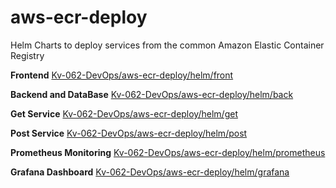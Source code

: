 # aws-ecr-deploy 
Helm Charts to deploy services from the common Amazon Elastic Container Registry 

**Frontend** 
[Kv-062-DevOps/aws-ecr-deploy/helm/front](https://github.com/Kv-062-DevOps/aws-ecr-deploy/tree/master/helm/front) 

**Backend and DataBase** 
[Kv-062-DevOps/aws-ecr-deploy/helm/back](https://github.com/Kv-062-DevOps/aws-ecr-deploy/tree/master/helm/back) 

**Get Service** 
[Kv-062-DevOps/aws-ecr-deploy/helm/get](https://github.com/Kv-062-DevOps/aws-ecr-deploy/tree/master/helm/get) 

**Post Service** 
[Kv-062-DevOps/aws-ecr-deploy/helm/post](https://github.com/Kv-062-DevOps/aws-ecr-deploy/tree/master/helm/post) 

**Prometheus Monitoring** 
[Kv-062-DevOps/aws-ecr-deploy/helm/prometheus](https://github.com/Kv-062-DevOps/aws-ecr-deploy/tree/master/helm/prometheus) 

**Grafana Dashboard** 
[Kv-062-DevOps/aws-ecr-deploy/helm/grafana](https://github.com/Kv-062-DevOps/aws-ecr-deploy/tree/master/helm/grafana) 



 
